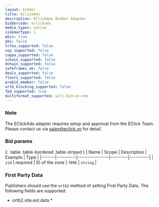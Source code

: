 ```yaml
---
layout: bidder
title: EClickAds
description: EClickAds Bidder Adaptor
biddercode: eclickads
media_types: native
sidebarType: 1
pbjs: true
pbs: false
tcfeu_supported: false
usp_supported: false
coppa_supported: false
schain_supported: false
dchain_supported: false
safeframes_ok: false
deals_supported: false
floors_supported: false
prebid_member: false
ortb_blocking_supported: false
fpd_supported: true
multiformat_supported: will-bid-on-one
---
```


### Note

The EClickAds adapter requires setup and approval from the EClick Team. Please contact us via <sales@eclick.vn> for detail.

### Bid params

{: .table .table-bordered .table-striped }
| Name  | Scope    | Description    | Example | Type     |
|-------|----------|----------------|---------|----------|
| `zid` | required | ID of the zone | `7096`  | `string` |

### First Party Data

Publishers should use the `ortb2` method of setting First Party Data. The following fields are supported:

- ortb2.site.ext.data.*
